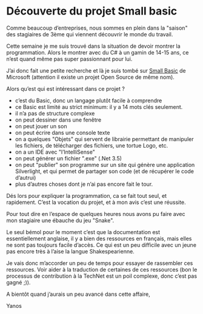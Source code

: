 <!--2015-02-decouverte-du-projet-small-basic-->

# Découverte du projet Small basic

Comme beaucoup d’entreprises, nous sommes en plein dans la "saison" des stagiaires de 3ème qui viennent découvrir le monde du travail.

Cette semaine je me suis trouvé dans la situation de devoir montrer la programmation. Alors le montrer avec du C# à un gamin de 14-15 ans, ce n’est quand même pas super passionnant pour lui.

J’ai donc fait une petite recherche et là je suis tombé sur [Small Basic](http://smallbasic.com/) de Microsoft (attention il existe un projet Open Source de même nom).

Alors qu’est qui est intéressant dans ce projet ?

- c’est du Basic, donc un langage plutôt facile à comprendre
- ce Basic est limité au strict minimum: il y a 14 mots clés seulement.
- il n’a pas de structure complexe
- on peut dessiner dans une fenêtre
- on peut jouer un son
- on peut écrire dans une console texte
- on a quelques "Objets" qui servent de librairie permettant de manipuler les fichiers, de télécharger des fichiers, une tortue Logo, etc.
- on a un IDE avec "l’IntelliSense"
- on peut générer un fichier ".exe" (.Net 3.5)
- on peut "publier" son programme sur un site qui génère une application Silverlight, et qui permet de partager son code (et de récupérer le code d’autrui)
- plus d’autres choses dont je n’ai pas encore fait le tour.

Dés lors pour expliquer la programmation, ca se fait tout seul, et rapidement. C’est la vocation du projet, et à mon avis c’est une réussite.

Pour tout dire en l’espace de quelques heures nous avons pu faire avec mon stagiaire une ébauche du jeu "Snake".

Le seul bémol pour le moment c’est que la documentation est essentiellement anglaise, il y a bien des ressources en français, mais elles ne sont pas toujours facile d’accès. Ce qui est un peu difficile avec un jeune pas encore très à l’aise la langue Shakespearienne.

Je vais donc m’accorder un peu de temps pour essayer de rassembler ces ressources. Voir aider à la traduction de certaines de ces ressources (bon le processus de contribution à la TechNet est un poil complexe, donc c’est pas gagné ;)).

A bientôt quand j’aurais un peu avancé dans cette affaire,

Yanos
